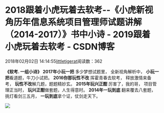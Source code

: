 
# 2018跟着小虎玩着去软考--《小虎新视角历年信息系统项目管理师试题讲解（2014-2017）》书中小诗 - 2019跟着小虎玩着去软考 - CSDN博客

2018年02月02日 14:14:55[littletigerat](https://me.csdn.net/littletigerat)阅读数：362


**《软考. 一组小诗》**
**2017年小玩一把**
多少梦想试题里，
全新视角解析中，
**小玩一把**看道题，牛刀小试把。
**2016你那玩性不改**
挥霍青春去软考，
释放激情来备考，
**玩性不改**解几题，题题精妙玄。
**2015年玩兴正酣**
厉害了，我的哥，
项目管理正当时，
**玩兴正酣**做套题，人生得意时。
**2014年一玩到底**
翻来覆去八套题，
挑灯看剑三五月，
**一玩到底**拿个证，仗剑走天下。

![](https://img-blog.csdn.net/20180202141125275?watermark/2/text/aHR0cDovL2Jsb2cuY3Nkbi5uZXQvbGl0dGxldGlnZXJhdA==/font/5a6L5L2T/fontsize/400/fill/I0JBQkFCMA==/dissolve/70/gravity/SouthEast)


